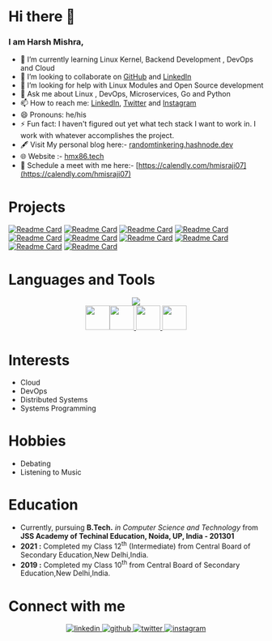 # Hi there 👋

<!--
**harsh098/harsh098** is a ✨ _special_ ✨ repository because its `README.md` (this file) appears on your GitHub profile.
-->
### I am Harsh Mishra,

<!-- - 🔭 I’m currently working on [Win32Spy](https://github.com/harsh098/Win32Spy) and [SIMF](https://github.com/harsh098/simple-in-memory-filesystem) -->
- 🌱 I’m currently learning Linux Kernel, Backend Development , DevOps and Cloud
- 👯 I’m looking to collaborate on [GitHub](https://github.com/harsh098/) and [LinkedIn](https://www.linkedin.com/in/harsh-mishra-b94096144/)
- 🤔 I’m looking for help with Linux Modules and Open Source development
- 💬 Ask me about Linux , DevOps, Microservices, Go and Python
- 📫 How to reach me: [LinkedIn](https://www.linkedin.com/in/harsh-mishra-b94096144/), [Twitter](https://twitter.com/harsh_dev8086) and [Instagram](https://instagram.com/harsh.dev8086)
- 😄 Pronouns: he/his
- ⚡ Fun fact: I haven't figured out yet what tech stack I want to work in. I work with whatever accomplishes the project.
- 🖋️ Visit My personal blog here:- [randomtinkering.hashnode.dev](https://randomtinkering.hashnode.dev/)
- 🌐 Website :- [hmx86.tech](https://hmx86.tech/)
- 💺 Schedule a meet with me here:- [https://calendly.com/hmisraji07](https://calendly.com/hmisraji07)

  
  
# Projects  
[![Readme Card](https://github-readme-stats.vercel.app/api/pin/?username=harsh098&repo=helm-eks-action-awscli-2&theme=highcontrast)](https://github.com/harsh098/helm-eks-action-awscli-2)
[![Readme Card](https://github-readme-stats.vercel.app/api/pin/?username=harsh098&repo=cnative-dashboard&theme=highcontrast)](https://github.com/harsh098/cnative-dashboard)
[![Readme Card](https://github-readme-stats.vercel.app/api/pin/?username=harsh098&repo=portfolio-website&theme=highcontrast)](https://github.com/harsh098/portfolio-website)
[![Readme Card](https://github-readme-stats.vercel.app/api/pin/?username=harsh098&repo=microservice-deploy&theme=highcontrast)](https://github.com/harsh098/microservice-deploy)
[![Readme Card](https://github-readme-stats.vercel.app/api/pin/?username=harsh098&repo=Win32Spy&theme=nightowl)](https://github.com/harsh098/Win32Spy)
[![Readme Card](https://github-readme-stats.vercel.app/api/pin/?username=harsh098&repo=IMFS&theme=highcontrast)](https://github.com/harsh098/IMFS)
[![Readme Card](https://github-readme-stats.vercel.app/api/pin/?username=harsh098&repo=web-scraper-amazon-&theme=highcontrast)](https://github.com/harsh098/web-scraper-amazon-)
[![Readme Card](https://github-readme-stats.vercel.app/api/pin/?username=harsh098&repo=ru-hacks-2022-submission&theme=nightowl)](https://github.com/harsh098/ru-hacks-2022-submission)
[![Readme Card](https://github-readme-stats.vercel.app/api/pin/?username=harsh098&repo=quiz-REST-API-with-firebase&theme=highcontrast)](https://github.com/harsh098/quiz-REST-API-with-firebase)
[![Readme Card](https://github-readme-stats.vercel.app/api/pin/?username=harsh098&repo=social-book&theme=nightowl)](https://github.com/harsh098/social-book) 
   

# Languages and Tools

<p align="center">
  <a href="https://skillicons.dev">
    <img src="https://skillicons.dev/icons?i=aws,kubernetes,python,golang,c,linux,docker,js,rabbitmq,postgres,mongodb,mysql,django,flask,html,css,git,github,githubactions,grafana,prometheus,firebase&perline=8" />  <br>
    <img src="https://helm.sh/img/helm.svg" style="height:48px;width:48px" /><img src="https://raw.githubusercontent.com/cdfoundation/artwork/main/jenkinsx/icon/color/jenkinsx-icon-color.svg" style="height:48px;width:48px" />
    <img src="https://raw.githubusercontent.com/cdfoundation/artwork/main/tekton/icon/color/tekton-icon-color.svg" style="height:48px;width:48px" />
    <img src="https://www.datocms-assets.com/2885/1620155116-brandhcterraformverticalcolor.svg" style="height:48px;width:48px" />
    
  </a>
</p>

# Interests
- Cloud
- DevOps
- Distributed Systems 
- Systems Programming

# Hobbies 
- Debating
- Listening to Music


# Education
- Currently, pursuing **B.Tech.** *in Computer Science and Technology* from **JSS Academy of Techinal Education, Noida, UP, India - 201301**
- **2021 :** Completed my Class 12<sup>th</sup> (Intermediate) from Central Board of Secondary Education,New Delhi,India.
- **2019 :** Completed my Class 10<sup>th</sup> from Central Board of Secondary Education,New Delhi,India.
  
# Connect with me  
<div align="center">
 <a href="https://www.linkedin.com/in/harsh-mishra-b94096144/" target="_blank">
<img src=https://img.shields.io/badge/linkedin-%231E77B5.svg?&style=for-the-badge&logo=linkedin&logoColor=white alt=linkedin style="margin-bottom: 5px;" />
</a>
<a href="https://github.com/harsh098" target="_blank">
<img src=https://img.shields.io/badge/github-%2324292e.svg?&style=for-the-badge&logo=github&logoColor=white alt=github style="margin-bottom: 5px;" />
</a>
<a href="https://twitter.com/harsh_dev8086" target="_blank">
<img src=https://img.shields.io/badge/twitter-%2300acee.svg?&style=for-the-badge&logo=twitter&logoColor=white alt=twitter style="margin-bottom: 5px;" />
</a>
 <a href="https://instagram.com/harsh.dev8086" target="_blank">
<img src=https://img.shields.io/badge/instagram-%23000000.svg?&style=for-the-badge&logo=instagram&logoColor=white alt=instagram style="margin-bottom: 5px;" />
</a>

</div>




